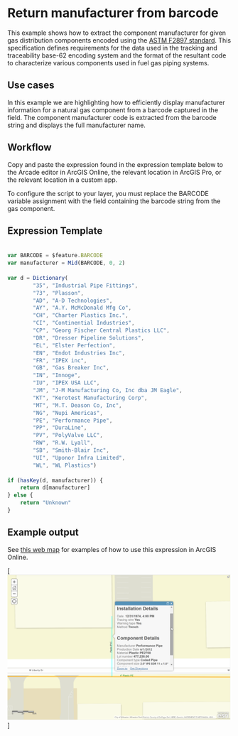 # Return manufacturer from barcode

This example shows how to extract the component manufacturer for given gas distribution components encoded using the [ASTM F2897 standard](https://www.astm.org/Standards/F2897.htm). This specification defines requirements for the data used in the tracking and traceability base-62 encoding system and the format of the resultant code to characterize various components used in fuel gas piping systems.

## Use cases

In this example we are highlighting how to efficiently display manufacturer information for a natural gas component from a barcode captured in the field.  The component manufacturer code is extracted from the barcode string and displays the full manufacturer name.  

## Workflow

Copy and paste the expression found in the expression template below to the Arcade editor in ArcGIS Online, the relevant location in ArcGIS Pro, or the relevant location in a custom app.

To configure the script to your layer, you must replace the BARCODE variable assignment with the field containing the barcode string from the gas component.  

## Expression Template

```js

var BARCODE = $feature.BARCODE
var manufacturer = Mid(BARCODE, 0, 2)

var d = Dictionary(
        "35", "Industrial Pipe Fittings", 
        "73", "Plasson", 
        "AD", "A-D Technologies",
        "AY", "A.Y. McMcDonald Mfg Co",
        "CH", "Charter Plastics Inc.", 
        "CI", "Continential Industries",
        "CP", "Georg Fischer Central Plastics LLC",
        "DR", "Dresser Pipeline Solutions", 
        "EL", "Elster Perfection", 
        "EN", "Endot Industries Inc",
        "FR", "IPEX inc",
        "GB", "Gas Breaker Inc", 
        "IN", "Innoge", 
        "IU", "IPEX USA LLC",
        "JM", "J-M Manufacturing Co, Inc dba JM Eagle",
        "KT", "Kerotest Manufacturing Corp", 
        "MT", "M.T. Deason Co, Inc", 
        "NG", "Nupi Americas",
        "PE", "Performance Pipe",
        "PP", "DuraLine", 
        "PV", "PolyValve LLC", 
        "RW", "R.W. Lyall", 
        "SB", "Smith-Blair Inc",
        "UI", "Uponor Infra Limited",
        "WL", "WL Plastics")

if (hasKey(d, manufacturer)) {
    return d[manufacturer]    
} else {
    return "Unknown"
}
```

## Example output

See [this web map](https://www.arcgis.com/home/webmap/viewer.html?webmap=e45ac63435f247fa895347ef77894d03&extent=-88.1198,41.8638,-88.1183,41.8646) for examples of how to use this expression in ArcGIS Online.

[![barcode expressions](./images/barcode-expressions.png)]